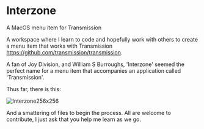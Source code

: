 # Interzone
A MacOS menu item for Transmission

A workspace where I learn to code and hopefully work with others to create a menu item that works with Transmission https://github.com/transmission/transmission.

A fan of Joy Division, and William S Burroughs, 'Interzone' seemed the perfect name for a menu item that accompanies an application called 'Transmission'.


Thus far, there is this:

![Interzone256x256](https://user-images.githubusercontent.com/69029666/164959041-4ca47264-9356-4f78-83a8-f588e07d1246.png)

And a smattering of files to begin the process. All are welcome to contribute, I just ask that you help me learn as we go.


